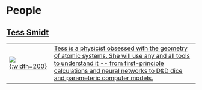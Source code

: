 # People

## <a href="https://blondegeek.github.io/">Tess Smidt<aa>
| | |
|-------|:-------|
| ![](https://atomicarchitects.github.io/assets/img/tess_with_duck_small.jpg){:width=200} | Tess is a physicist obsessed with the geometry of atomic systems. She will use any and all tools to understand it -- from first-principle calculations and neural networks to <a href="https://en.wikipedia.org/wiki/Dice#Applications">D&D dice</a> and parameteric computer models. |
